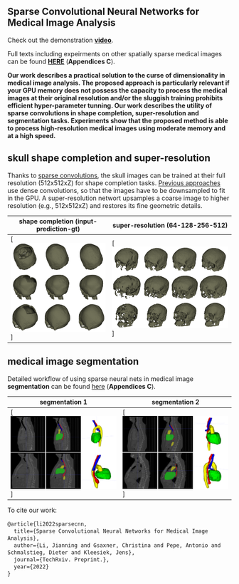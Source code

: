 ## Sparse Convolutional Neural Networks for Medical Image Analysis

Check out the demonstration [**video**](https://www.techrxiv.org/articles/preprint/Sparse_Convolutional_Neural_Networks_for_Medical_Image_Analysis/19137518?file=34041689).

Full texts including expeirments on other spatially sparse medical images can be found [**HERE**](https://www.techrxiv.org/articles/preprint/Sparse_Convolutional_Neural_Networks_for_Medical_Image_Analysis/19137518?file=34041698) (**Appendices C**).

**Our work describes a practical solution to the curse of dimensionality in medical image analysis. The proposed approach is particularly relevant if your GPU memory does not possess the capacity to process the medical images at their original resolution and/or the sluggish training prohibits efficient hyper-parameter tunning. Our work describes the utility of sparse convolutions in shape completion, super-resolution and segmentation tasks. Experiments show that the proposed method is able to process high-resolution medical images using moderate memory and at a high speed.**


## skull shape completion and super-resolution
Thanks to [sparse convolutions](https://nvidia.github.io/MinkowskiEngine/overview.html), the skull images can be trained at their full resolution (512x512xZ) for shape completion tasks. [Previous approaches](https://link.springer.com/book/10.1007%2F978-3-030-64327-0) use dense convolutions, so that the images have to be downsampled to fit in the GPU. A super-resolution networt upsamples a coarse image to higher resolution (e.g., 512x512xZ) and restores its fine geometric details.

| shape completion (input-prediction-gt)|super-resolution (64-128-256-512)|
| ------      | ------ |
|[![skull shape completion](https://github.com/Jianningli/SparseCNN/blob/main/images/github1.png)] |  [![skull shape super-resolution](https://github.com/Jianningli/SparseCNN/blob/main/images/github2.png)]|



## medical image segmentation

Detailed workflow of using sparse neural nets in medical image **segmentation** can be found [here](https://www.techrxiv.org/articles/preprint/Sparse_Convolutional_Neural_Networks_for_Medical_Image_Analysis/19137518) (**Appendices C**).


| segmentation 1|segmentation 2|
| ------      | ------ |
|[![segmentation](https://github.com/Jianningli/SparseCNN/blob/main/images/github4.png)] |  [![segmentation](https://github.com/Jianningli/SparseCNN/blob/main/images/github5.png)]|




To cite our work:

```
@article{li2022sparsecnn,
  title={Sparse Convolutional Neural Networks for Medical Image Analysis},
  author={Li, Jianning and Gsaxner, Christina and Pepe, Antonio and Schmalstieg, Dieter and Kleesiek, Jens},
  journal={TechRxiv. Preprint.},
  year={2022}
}
```


